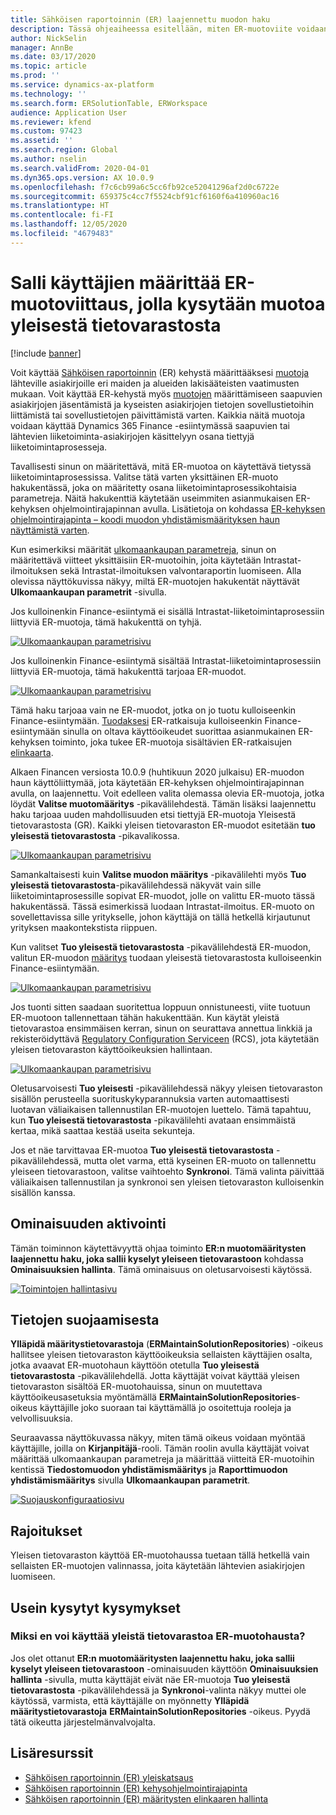 ```yaml
---
title: Sähköisen raportoinnin (ER) laajennettu muodon haku
description: Tässä ohjeaiheessa esitellään, miten ER-muotoviite voidaan määrittää ER-muodon haussa, kun tarvittava muoto on tallennettu yleiseen tietovarastoon.
author: NickSelin
manager: AnnBe
ms.date: 03/17/2020
ms.topic: article
ms.prod: ''
ms.service: dynamics-ax-platform
ms.technology: ''
ms.search.form: ERSolutionTable, ERWorkspace
audience: Application User
ms.reviewer: kfend
ms.custom: 97423
ms.assetid: ''
ms.search.region: Global
ms.author: nselin
ms.search.validFrom: 2020-04-01
ms.dyn365.ops.version: AX 10.0.9
ms.openlocfilehash: f7c6cb99a6c5cc6fb92ce52041296af2d0c6722e
ms.sourcegitcommit: 659375c4cc7f5524cbf91cf6160f6a410960ac16
ms.translationtype: HT
ms.contentlocale: fi-FI
ms.lasthandoff: 12/05/2020
ms.locfileid: "4679483"
---
```

# <a name="allow-users-to-set-up-an-er-format-reference-inquiring-a-format-from-the-global-repository"></a>Salli käyttäjien määrittää ER-muotoviittaus, jolla kysytään muotoa yleisestä tietovarastosta

[!include [banner](../includes/banner.md)]

Voit käyttää [Sähköisen raportoinnin](general-electronic-reporting.md) (ER) kehystä määrittääksesi [muotoja](general-electronic-reporting.md#FormatComponentOutbound) lähteville asiakirjoille eri maiden ja alueiden lakisääteisten vaatimusten mukaan. Voit käyttää ER-kehystä myös [muotojen](general-electronic-reporting.md#FormatComponentInbound) määrittämiseen saapuvien asiakirjojen jäsentämistä ja kyseisten asiakirjojen tietojen sovellustietoihin liittämistä tai sovellustietojen päivittämistä varten. Kaikkia näitä muotoja voidaan käyttää Dynamics 365 Finance -esiintymässä saapuvien tai lähtevien liiketoiminta-asiakirjojen käsittelyyn osana tiettyjä liiketoimintaprosesseja.

Tavallisesti sinun on määritettävä, mitä ER-muotoa on käytettävä tietyssä liiketoimintaprosessissa. Valitse tätä varten yksittäinen ER-muoto hakukentässä, joka on määritetty osana liiketoimintaprosessikohtaisia parametreja. Näitä hakukenttiä käytetään useimmiten asianmukaisen ER-kehyksen ohjelmointirajapinnan avulla. Lisätietoja on kohdassa [ER-kehyksen ohjelmointirajapinta – koodi muodon yhdistämismäärityksen haun näyttämistä varten](er-apis-app73.md#code-to-display-a-format-mapping-lookup).

Kun esimerkiksi määrität [ulkomaankaupan parametreja](https://docs.microsoft.com/dynamics365/finance/localizations/emea-intrastat#set-up-foreign-trade-parameters), sinun on määritettävä viitteet yksittäisiin ER-muotoihin, joita käytetään Intrastat-ilmoituksen sekä Intrastat-ilmoituksen valvontaraportin luomiseen. Alla olevissa näyttökuvissa näkyy, miltä ER-muotojen hakukentät näyttävät **Ulkomaankaupan parametrit** -sivulla.

Jos kulloinenkin Finance-esiintymä ei sisällä Intrastat-liiketoimintaprosessiin liittyviä ER-muotoja, tämä hakukenttä on tyhjä.

[![Ulkomaankaupan parametrisivu](./media/ER-ExtLookup-Lookup1.gif)](./media/ER-ExtLookup-Lookup1.gif)

Jos kulloinenkin Finance-esiintymä sisältää Intrastat-liiketoimintaprosessiin liittyviä ER-muotoja, tämä hakukenttä tarjoaa ER-muodot.

[![Ulkomaankaupan parametrisivu](./media/ER-ExtLookup-Lookup2.png)](./media/ER-ExtLookup-Lookup2.png)

Tämä haku tarjoaa vain ne ER-muodot, jotka on jo tuotu kulloiseenkin Finance-esiintymään. [Tuodaksesi](./tasks/er-import-configuration-lifecycle-services.md) ER-ratkaisuja kulloiseenkin Finance-esiintymään sinulla on oltava käyttöoikeudet suorittaa asianmukainen ER-kehyksen toiminto, joka tukee ER-muotoja sisältävien ER-ratkaisujen [elinkaarta](general-electronic-reporting-manage-configuration-lifecycle.md).

Alkaen Financen versiosta 10.0.9 (huhtikuun 2020 julkaisu) ER-muodon haun käyttöliittymää, jota käytetään ER-kehyksen ohjelmointirajapinnan avulla, on laajennettu. Voit edelleen valita olemassa olevia ER-muotoja, jotka löydät **Valitse muotomääritys** -pikavälilehdestä. Tämän lisäksi laajennettu haku tarjoaa uuden mahdollisuuden etsi tiettyjä ER-muotoja Yleisestä tietovarastosta (GR). Kaikki yleisen tietovaraston ER-muodot esitetään **tuo yleisestä tietovarastosta** -pikavalikossa.

[![Ulkomaankaupan parametrisivu](./media/ER-ExtLookup-Lookup3.png)](./media/ER-ExtLookup-Lookup3.png)

Samankaltaisesti kuin **Valitse muodon määritys** -pikavälilehti myös **Tuo yleisestä tietovarastosta**-pikavälilehdessä näkyvät vain sille liiketoimintaprosessille sopivat ER-muodot, jolle on valittu ER-muoto tässä hakukentässä. Tässä esimerkissä luodaan Intrastat-ilmoitus. ER-muoto on sovellettavissa sille yritykselle, johon käyttäjä on tällä hetkellä kirjautunut yrityksen maakontekstista riippuen.

Kun valitset **Tuo yleisestä tietovarastosta** -pikavälilehdestä ER-muodon, valitun ER-muodon [määritys](general-electronic-reporting.md#Configuration) tuodaan yleisestä tietovarastosta kulloiseenkin Finance-esiintymään.

[![Ulkomaankaupan parametrisivu](./media/ER-ExtLookup-FormatImport.png)](./media/ER-ExtLookup-FormatImport.png)

Jos tuonti sitten saadaan suoritettua loppuun onnistuneesti, viite tuotuun ER-muotoon tallennettaan tähän hakukenttään. Kun käytät yleistä tietovarastoa ensimmäisen kerran, sinun on seurattava annettua linkkiä ja rekisteröidyttävä [Regulatory Configuration Serviceen](https://aka.ms/rcs) (RCS), jota käytetään yleisen tietovaraston käyttöoikeuksien hallintaan.

[![Ulkomaankaupan parametrisivu](./media/ER-ExtLookup-RepoSignUp.png)](./media/ER-ExtLookup-RepoSignUp.png)

Oletusarvoisesti **Tuo yleisesti** -pikavälilehdessä näkyy yleisen tietovaraston sisällön perusteella suorituskykyparannuksia varten automaattisesti luotavan väliaikaisen tallennustilan ER-muotojen luettelo. Tämä tapahtuu, kun **Tuo yleisestä tietovarastosta** -pikavälilehti avataan ensimmäistä kertaa, mikä saattaa kestää useita sekunteja.

Jos et näe tarvittavaa ER-muotoa **Tuo yleisestä tietovarastosta** -pikavälilehdessä, mutta olet varma, että kyseinen ER-muoto on tallennettu yleiseen tietovarastoon, valitse vaihtoehto **Synkronoi**. Tämä valinta päivittää väliaikaisen tallennustilan ja synkronoi sen yleisen tietovaraston kulloisenkin sisällön kanssa.

## <a name="feature-activation"></a>Ominaisuuden aktivointi

Tämän toiminnon käytettävyyttä ohjaa toiminto **ER:n muotomääritysten laajennettu haku, joka sallii kyselyt yleiseen tietovarastoon** kohdassa **Ominaisuuksien hallinta**. Tämä ominaisuus on oletusarvoisesti käytössä.

[![Toimintojen hallintasivu](./media/ER-ExtLookup-FeatureMngt.png)](./media/ER-ExtLookup-FeatureMngt.png)

## <a name="security-considerations"></a>Tietojen suojaamisesta

**Ylläpidä määritystietovarastoja** (**ERMaintainSolutionRepositories**) -oikeus hallitsee yleisen tietovaraston käyttöoikeuksia sellaisten käyttäjien osalta, jotka avaavat ER-muotohaun käyttöön otetulla **Tuo yleisestä tietovarastosta** -pikavälilehdellä. Jotta käyttäjät voivat käyttää yleisen tietovaraston sisältöä ER-muotohauissa, sinun on muutettava käyttöoikeusasetuksia myöntämällä **ERMaintainSolutionRepositories**-oikeus käyttäjille joko suoraan tai käyttämällä jo osoitettuja rooleja ja velvollisuuksia.

Seuraavassa näyttökuvassa näkyy, miten tämä oikeus voidaan myöntää käyttäjille, joilla on **Kirjanpitäjä**-rooli. Tämän roolin avulla käyttäjät voivat määrittää ulkomaankaupan parametreja ja määrittää viitteitä ER-muotoihin kentissä **Tiedostomuodon yhdistämismääritys** ja **Raporttimuodon yhdistämismääritys** sivulla **Ulkomaankaupan parametrit**.

[![Suojauskonfiguraatiosivu](./media/ER-ExtLookup-SecuritySetting.png)](./media/ER-ExtLookup-SecuritySetting.png)

## <a name="limitations"></a>Rajoitukset

Yleisen tietovaraston käyttöä ER-muotohaussa tuetaan tällä hetkellä vain sellaisten ER-muotojen valinnassa, joita käytetään lähtevien asiakirjojen luomiseen.

## <a name="frequently-asked-questions"></a>Usein kysytyt kysymykset

### <a name="why-cant-i-access-the-global-repository-from-the-er-format-lookup"></a>Miksi en voi käyttää yleistä tietovarastoa ER-muotohausta?

Jos olet ottanut **ER:n muotomääritysten laajennettu haku, joka sallii kyselyt yleiseen tietovarastoon** -ominaisuuden käyttöön **Ominaisuuksien hallinta** -sivulla, mutta käyttäjät eivät näe ER-muotoja **Tuo yleisestä tietovarastosta** -pikavälilehdessä ja **Synkronoi**-valinta näkyy muttei ole käytössä, varmista, että käyttäjälle on myönnetty **Ylläpidä määritystietovarastoja** **ERMaintainSolutionRepositories** -oikeus. Pyydä tätä oikeutta järjestelmänvalvojalta.

## <a name="additional-resources"></a>Lisäresurssit

- [Sähköisen raportoinnin (ER) yleiskatsaus](general-electronic-reporting.md)
- [Sähköisen raportoinnin (ER) kehysohjelmointirajapinta](er-apis-app73.md)
- [Sähköisen raportoinnin (ER) määritysten elinkaaren hallinta](general-electronic-reporting-manage-configuration-lifecycle.md)
